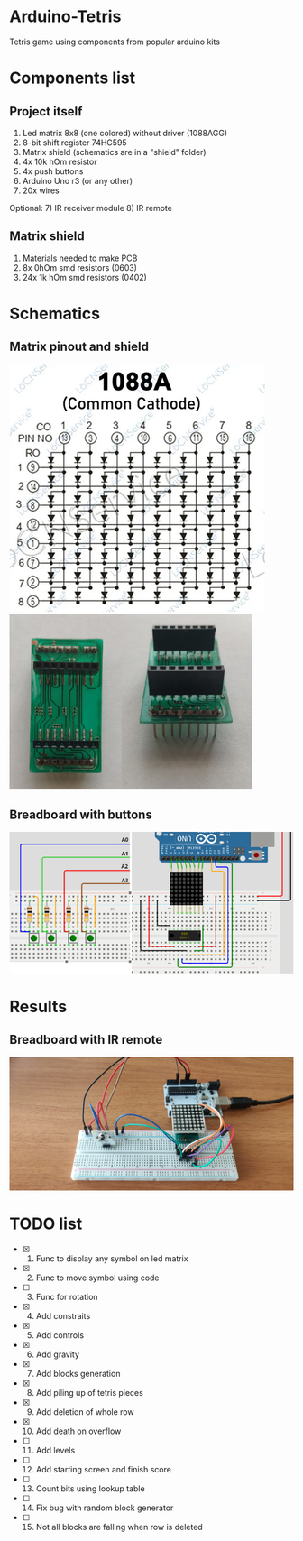 # Arduino-Tetris
Tetris game using components from popular arduino kits

# Components list

## Project itself
1) Led matrix 8x8 (one colored) without driver (1088AGG)
2) 8-bit shift register 74HC595
3) Matrix shield (schematics are in a "shield" folder)
4) 4x 10k hOm resistor 
4) 4x push buttons
5) Arduino Uno r3 (or any other)
6) 20x wires

Optional:
7) IR receiver module
8) IR remote

## Matrix shield
1) Materials needed to make PCB
2) 8x 0hOm smd resistors (0603)
3) 24x 1k hOm smd resistors (0402)

# Schematics

## Matrix pinout and shield
![Matrix pinout](https://github.com/AppleJack-coder/Arduino-Tetris/blob/main/schematics/matrix_pinout.png)
![Matrix shield](https://github.com/AppleJack-coder/Arduino-Tetris/blob/main/schematics/matrix_shield.png)

## Breadboard with buttons
![Breadboard with buttons](https://github.com/AppleJack-coder/Arduino-Tetris/blob/main/schematics/tetris_schematics_with_buttons.png)


# Results

## Breadboard with IR remote
![Breadboard with IR remote](https://github.com/AppleJack-coder/Arduino-Tetris/blob/main/schematics/breadboard_with_IR_remote.jpg)

# TODO list
- [x] 1. Func to display any symbol on led matrix
- [x] 2. Func to move symbol using code
- [ ] 3. Func for rotation
- [x] 4. Add constraits
- [x] 5. Add controls
- [x] 6. Add gravity
- [x] 7. Add blocks generation
- [x] 8. Add piling up of tetris pieces
- [x] 9. Add deletion of whole row
- [x] 10. Add death on overflow
- [ ] 11. Add levels
- [ ] 12. Add starting screen and finish score
- [ ] 13. Count bits using lookup table
- [ ] 14. Fix bug with random block generator
- [ ] 15. Not all blocks are falling when row is deleted